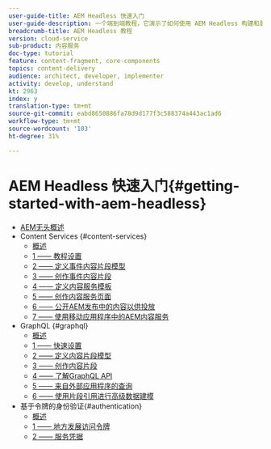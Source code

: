 ```yaml
---
user-guide-title: AEM Headless 快速入门
user-guide-description: 一个端到端教程，它演示了如何使用 AEM Headless 构建和展示内容。
breadcrumb-title: AEM Headless 教程
version: cloud-service
sub-product: 内容服务
doc-type: tutorial
feature: content-fragment, core-components
topics: content-delivery
audience: architect, developer, implementer
activity: develop, understand
kt: 2963
index: y
translation-type: tm+mt
source-git-commit: eabd8650886fa78d9d177f3c588374a443ac1ad6
workflow-type: tm+mt
source-wordcount: '103'
ht-degree: 31%

---
```



# AEM Headless 快速入门{#getting-started-with-aem-headless}

+ [AEM无头概述](./overview.md)
+ Content Services {#content-services}
   + [概述](./content-services/overview.md)
   + [1 —— 教程设置](./content-services/chapter-1.md)
   + [2 —— 定义事件内容片段模型](./content-services/chapter-2.md)
   + [3 —— 创作事件内容片段](./content-services/chapter-3.md)
   + [4 —— 定义内容服务模板](./content-services/chapter-4.md)
   + [5 —— 创作内容服务页面](./content-services/chapter-5.md)
   + [6 —— 公开AEM发布中的内容以供投放](./content-services/chapter-6.md)
   + [7 —— 使用移动应用程序中的AEM内容服务](./content-services/chapter-7.md)
+ GraphQL {#graphql}
   + [概述](./graphql/overview.md)
   + [1 —— 快速设置](./graphql/setup.md)
   + [2 —— 定义内容片段模型](./graphql/content-fragment-models.md)
   + [3 —— 创作内容片段](./graphql/author-content-fragments.md)
   + [4 —— 了解GraphQL API](./graphql/explore-graphql-api.md)
   + [5 —— 来自外部应用程序的查询](./graphql/graphql-and-external-app.md)
   + [6 —— 使用片段引用进行高级数据建模](./graphql/fragment-references.md)
+ 基于令牌的身份验证{#authentication}
   + [概述](./authentication/overview.md)
   + [1 —— 地方发展访问令牌](./authentication/local-development-access-token.md)
   + [2 —— 服务凭据](./authentication/service-credentials.md)